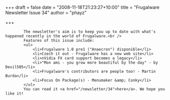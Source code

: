 
+++
draft = false
date = "2008-11-18T21:23:27+10:00"
title = "Frugalware Newsletter Issue 34"
author = "phayz"

+++

            The newsletter's aim is to keep you up to date with what's happened recently in the world of Frugalware.<br />
            Features of this issue include:
            <ul>
                <li>Frugalware 1.0 pre1 ("Anaecron") disponible</li>
                <li>Czech it out - Frugalware has a new web site</li>
                <li>nVidia FX card support becomes a legacy</li>
                <li>"Mon ami - you grow more beautiful by the day" - by Devil505</li>
                <li>Frugalware's contributors are people too! - Martin Burda</li>
                <li>Focus On Package(s) - Menumaker &amp; Conky</li>
            </ul>
            You can read it <a href="/newsletter/34">here</a>. We hope you like it!
            
        